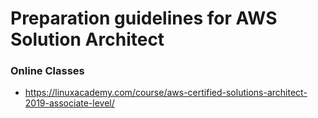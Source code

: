 # Preparation guidelines for AWS Solution Architect

### Online Classes
* https://linuxacademy.com/course/aws-certified-solutions-architect-2019-associate-level/
